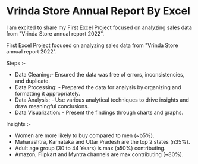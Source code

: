 # Vrinda Store Annual Report By Excel

I am  excited to share my First Excel Project focused on analyzing sales data from "Vrinda Store annual report 2022".

First Excel Project focused on analyzing sales data from "Vrinda Store annual report 2022".

Steps :-

- Data Cleaning:- Ensured the data was free of errors, inconsistencies, and duplicate.
- Data Processing: - Prepared the data for analysis by organizing and formatting it appropriately.
- Data Analysis: - Use various analytical techniques to drive insights and draw meaningful conclusions.
- Data Visualization: - Present the findings through charts and graphs.

Insights :-

- Women are more likely to buy compared to men (~b5%).
- Maharashtra, Karnataka and Uttar Pradesh are the top 2 states (n35%).
- Adult age group (30 to 44 Years) is max (a50%) contributing. 
- Amazon, Flipkart and Myntra channels are max contributing (~80%).
